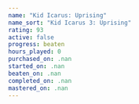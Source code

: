 ```yaml
---
name: "Kid Icarus: Uprising"
name_sort: "Kid Icarus 3: Uprising"
rating: 93
active: false
progress: beaten
hours_played: 0
purchased_on: .nan
started_on: .nan
beaten_on: .nan
completed_on: .nan
mastered_on: .nan
---
```

